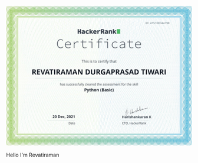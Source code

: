 ![Revatiraman is a Full Stack developer specialising in PHP](https://github.com/rramantiwari/rramantiwari/blob/main/download%20(5).png)

 Hello I'm Revatiraman
 
 
